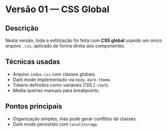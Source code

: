 # Versão 01 — CSS Global

## Descrição
Nesta versão, toda a estilização foi feita com **CSS global** usando um único arquivo `.css`, aplicado de forma direta aos componentes.

## Técnicas usadas
- Arquivo `index.css` com classes globais.
- Dark mode implementado via `body.dark-theme`.
- Tokens definidos como variáveis CSS (`:root`).
- Media queries manuais para breakpoints.

## Pontos principais
- Organização simples, mas pode gerar conflitos de classes.
- Dark mode persistido com `localStorage`.
